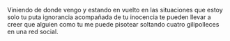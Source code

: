 Viniendo de donde vengo y estando en vuelto en las situaciones que estoy solo tu puta ignorancia acompañada de tu inocencia te pueden llevar a creer que alguien como tu me puede pisotear soltando cuatro gilipolleces en una red social.